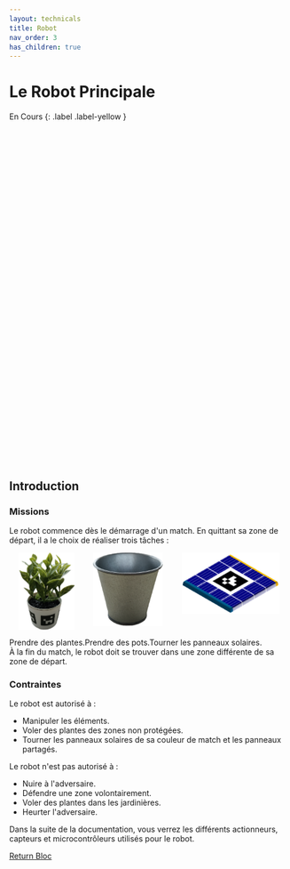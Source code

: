 ```yaml
---
layout: technicals
title: Robot
nav_order: 3
has_children: true
---
```


# Le Robot Principale
En Cours
{: .label .label-yellow }

<model-viewer src="./RobotModels/Robot.gltf" ar ar-modes="webxr scene-viewer quick-look" camera-controls tone-mapping="neutral" poster="./RobotModels/RobotPoster.webp" shadow-intensity="0" exposure="0.62" shadow-softness="0" style="display: block; margin-left: auto; margin-right: auto; height: 600px; width:600px;">
    <div class="progress-bar hide" slot="progress-bar">
        <div class="update-bar"></div>
    </div>
</model-viewer>

## Introduction


### Missions
Le robot commence dès le démarrage d'un match. En quittant sa zone de départ, il a le choix de réaliser trois tâches :

<div style="display: flex; justify-content: space-around;">
<img src="../images/pince/plante.png" height="10%" width="20%">
<img src="../images/pince/pot.png" height="30%" width="25%">
<img src="../images/Panneaux_solaires.png" height="30%" width="35%">
</div>

Prendre des plantes.Prendre des pots.Tourner les panneaux solaires.  
À la fin du match, le robot doit se trouver dans une zone différente de sa zone de départ.

### Contraintes

Le robot est autorisé à :

- Manipuler les éléments.
- Voler des plantes des zones non protégées.
- Tourner les panneaux solaires de sa couleur de match et les panneaux partagés.

Le robot n'est pas autorisé à :

- Nuire à l'adversaire.
- Défendre une zone volontairement.
- Voler des plantes dans les jardinières.
- Heurter l'adversaire.

Dans la suite de la documentation, vous verrez les différents actionneurs, capteurs et microcontrôleurs utilisés pour le robot.

[Return Bloc](https://unimakers.fr/Docs-Unimakers-CDR-2024/)
